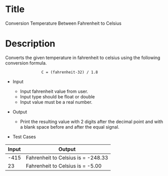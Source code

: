 # Title
Conversion Temperature Between Fahrenheit to Celsius

# Description
Converts the given temperature in fahrenheit to celsius using the following conversion formula.

                    C = (fahrenheit-32) / 1.8

- Input
	- Input fahrenheit value from user.
     - Input type should be float or double
	- Input value must be a real number.

- Output
	- Print the resulting value with 
     2 digits after the decimal point and with a blank space before and after the equal signal.
     
- Test Cases 

|  Input |    Output     |
| ------ | ------------- |
|  -415   | Fahrenheit to Celsius is = -248.33 |
|  23   | Fahrenheit to Celsius is = -5.00|

